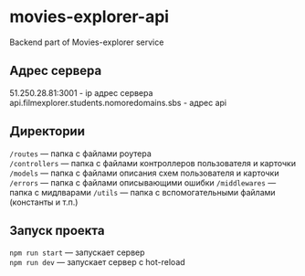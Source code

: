 # movies-explorer-api
Backend part of Movies-explorer service

## Адрес сервера

51.250.28.81:3001 - ip адрес сервера
api.filmexplorer.students.nomoredomains.sbs - адрес api

## Директории

`/routes` — папка с файлами роутера  
`/controllers` — папка с файлами контроллеров пользователя и карточки   
`/models` — папка с файлами описания схем пользователя и карточки 
`/errors` — папка с файлами описывающими ошибки
`/middlewares` — папка с мидлварами
`/utils` — папка с вспомогательными файлами (константы и т.п.)

## Запуск проекта

`npm run start` — запускает сервер   
`npm run dev` — запускает сервер с hot-reload
